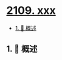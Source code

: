 # [2109. xxx](https://github.com/Tdahuyou/TNotes.leetcode/tree/main/notes/2109.%20xxx)

<!-- region:toc -->

- [1. 📝 概述](#1--概述)

<!-- endregion:toc -->

## 1. 📝 概述
